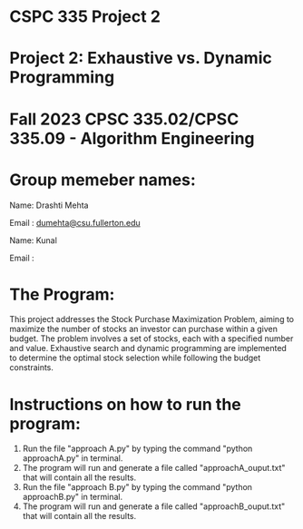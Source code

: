 # CSPC 335 Project 2 
# Project 2: Exhaustive vs. Dynamic Programming
# Fall 2023 CPSC 335.02/CPSC 335.09 - Algorithm Engineering

# Group memeber names:
Name: Drashti Mehta 

Email : dumehta@csu.fullerton.edu

Name: Kunal 

Email :  


# The Program:
This project addresses the Stock Purchase Maximization Problem, aiming to maximize the number of stocks an investor can purchase within a given budget. The problem involves a set of stocks, each with a specified number and value. Exhaustive search and dynamic programming are implemented to determine the optimal stock selection while following the budget constraints.
 

# Instructions on how to run the program: 
1. Run the file "approach A.py" by typing the command "python approachA.py" in terminal.
2. The program will run and generate a file called "approachA_ouput.txt" that will contain all the results. 
3. Run the file "approach B.py" by typing the command "python approachB.py" in terminal.
4. The program will run and generate a file called "approachB_ouput.txt" that will contain all the results. 
